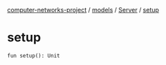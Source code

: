 [computer-networks-project](../../index.md) / [models](../index.md) / [Server](index.md) / [setup](./setup.md)

# setup

`fun setup(): Unit`